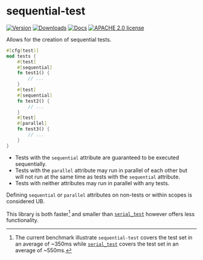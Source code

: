 # sequential-test

[![Version](https://img.shields.io/crates/v/sequential-test.svg)](https://crates.io/crates/sequential-test)
[![Downloads](https://img.shields.io/crates/d/sequential-test)](https://crates.io/crates/sequential-test)
[![Docs](https://docs.rs/sequential-test/badge.svg)](https://docs.rs/sequential-test/)
[![APACHE 2.0 license](https://img.shields.io/crates/l/sequential-test.svg)](./LICENSE)

Allows for the creation of sequential tests.
```rust
#[cfg(test)]
mod tests {
    #[test]
    #[sequential]
    fn test1() {
        // ...
    }
    #[test]
    #[sequential]
    fn test2() {
        // ...
    }
    #[test]
    #[parallel]
    fn test3() {
        // ...
    }
}
```
- Tests with the `sequential` attribute are guaranteed to be executed sequentially.
- Tests with the `parallel` attribute may run in parallel of each other but will not run
at the same time as tests with the `sequential` attribute.
- Tests with neither attributes may run in parallel with any tests.

Defining `sequential` or `parallel` attributes on non-tests or within scopes is
considered UB.

This library is both faster[^speed] and smaller than
[`serial_test`](https://github.com/palfrey/serial_test) however offers less functionality.

[^speed]: The current benchmark illustrate `sequential-test` covers the test set in an average 
of ~350ms while [`serial_test`](https://github.com/palfrey/serial_test) covers the test set in 
an average of ~550ms.
